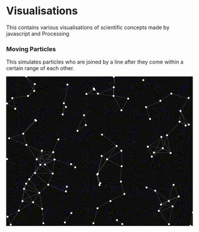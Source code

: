 # Visualisations
This contains various visualisations of scientific concepts made by javascript and Processing

### Moving Particles

This simulates particles who are joined by a line after they come within a certain range of each other.

![alt text](https://github.com/RaghavGirgaonkar/Visualisations/blob/main/moving_particles/out.gif "Logo Title Text 1")

